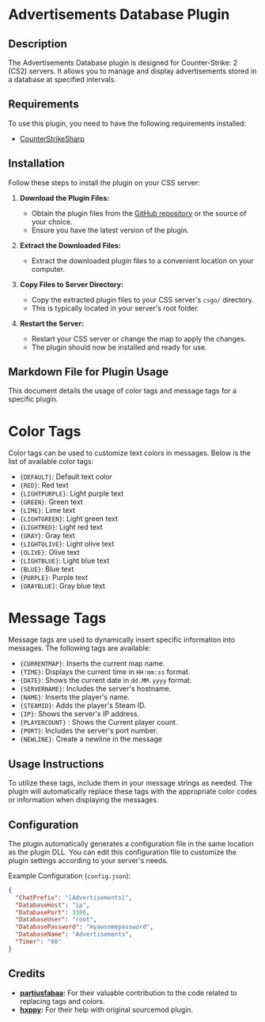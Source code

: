# Advertisements Database Plugin

## Description
The Advertisements Database plugin is designed for Counter-Strike: 2 (CS2) servers. It allows you to manage and display advertisements stored in a database at specified intervals.

## Requirements
To use this plugin, you need to have the following requirements installed:
- [CounterStrikeSharp](https://docs.cssharp.dev/guides/getting-started/)

## Installation
Follow these steps to install the plugin on your CSS server:

1. **Download the Plugin Files:**
   - Obtain the plugin files from the [GitHub repository](https://github.com/johnoclockdk/cs2_Advertisements_Database) or the source of your choice.
   - Ensure you have the latest version of the plugin.

2. **Extract the Downloaded Files:**
   - Extract the downloaded plugin files to a convenient location on your computer.

3. **Copy Files to Server Directory:**
   - Copy the extracted plugin files to your CSS server's `csgo/` directory.
   - This is typically located in your server's root folder.

4. **Restart the Server:**
   - Restart your CSS server or change the map to apply the changes.
   - The plugin should now be installed and ready for use.

## Markdown File for Plugin Usage

This document details the usage of color tags and message tags for a specific plugin.

# Color Tags

Color tags can be used to customize text colors in messages. Below is the list of available color tags:

- `{DEFAULT}`: Default text color
- `{RED}`: Red text
- `{LIGHTPURPLE}`: Light purple text
- `{GREEN}`: Green text
- `{LIME}`: Lime text
- `{LIGHTGREEN}`: Light green text
- `{LIGHTRED}`: Light red text
- `{GRAY}`: Gray text
- `{LIGHTOLIVE}`: Light olive text
- `{OLIVE}`: Olive text
- `{LIGHTBLUE}`: Light blue text
- `{BLUE}`: Blue text
- `{PURPLE}`: Purple text
- `{GRAYBLUE}`: Gray blue text

# Message Tags

Message tags are used to dynamically insert specific information into messages. The following tags are available:

- `{CURRENTMAP}`: Inserts the current map name.
- `{TIME}`: Displays the current time in `HH:mm:ss` format.
- `{DATE}`: Shows the current date in `dd.MM.yyyy` format.
- `{SERVERNAME}`: Includes the server's hostname.
- `{NAME}`: Inserts the player's name.
- `{STEAMID}`: Adds the player's Steam ID.
- `{IP}`: Shows the server's IP address.
- `{PLAYERCOUNT}` : Shows the Current player count.
- `{PORT}`: Includes the server's port number.
- `{NEWLINE}`: Create a newline in the message

## Usage Instructions

To utilize these tags, include them in your message strings as needed. The plugin will automatically replace these tags with the appropriate color codes or information when displaying the messages.


## Configuration
The plugin automatically generates a configuration file in the same location as the plugin DLL. You can edit this configuration file to customize the plugin settings according to your server's needs.

Example Configuration (`config.json`):
```json
{
  "ChatPrefix": "[Advertisements]",
  "DatabaseHost": "ip",
  "DatabasePort": 3306,
  "DatabaseUser": "root",
  "DatabasePassword": "myawsomepassword",
  "DatabaseName": "Advertisements",
  "Timer": "60"
}
```

## Credits
- **[partiusfabaa](https://github.com/partiusfabaa):** For their valuable contribution to the code related to replacing tags and colors.
- **[hxppy](https://github.com/Skippydingledoo):** For their help with original sourcemod plugin.
